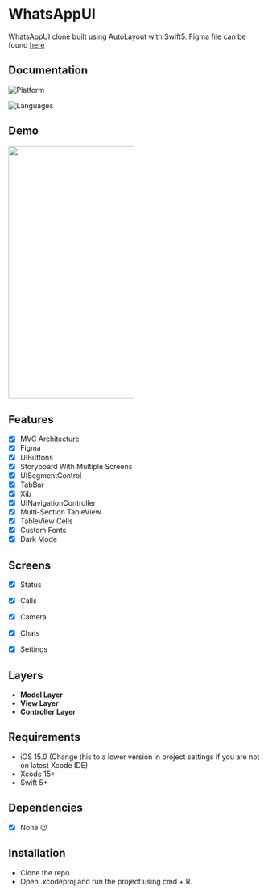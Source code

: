 # WhatsAppUI


WhatsAppUI clone built using AutoLayout with Swift5. Figma file can be found [here](https://www.figma.com/community/file/874576344344319149)

## Documentation

![Platform](https://img.shields.io/badge/Platform-iOS-orange.svg)

![Languages](https://img.shields.io/badge/Language-Swift-orange.svg)


## Demo
<img src="https://media.giphy.com/media/v1.Y2lkPTc5MGI3NjExeWM2Y2Q1cmppcWR6djFjbjZ6MTlsZjN4MjJobzRkNGN3Y2k5Y2ZraiZlcD12MV9pbnRlcm5hbF9naWZfYnlfaWQmY3Q9Zw/9YBp8RRlmZyruJA3Tz/giphy.gif" width="250" height="500" />

## Features

- [x]  MVC Architecture
- [x]  Figma
- [x]  UIButtons
- [x]  Storyboard With Multiple Screens
- [x]  UISegmentControl
- [x]  TabBar
- [x]  Xib
- [x]  UINavigationController
- [x]  Multi-Section TableView 
- [x]  TableView Cells
- [x]  Custom Fonts
- [x]  Dark Mode

## Screens

- [x]  Status
- [x]  Calls
- [x]  Camera
- [x]  Chats
- [x]  Settings


## Layers
* **Model Layer**
* **View Layer**
* **Controller Layer**

## Requirements

- iOS 15.0 (Change this to a lower version in project settings if you are not on latest Xcode IDE)
- Xcode 15+
- Swift 5+

## Dependencies
- [x] None 😉

## Installation

- Clone the repo.
- Open .xcodeproj and run the project using cmd + R.

